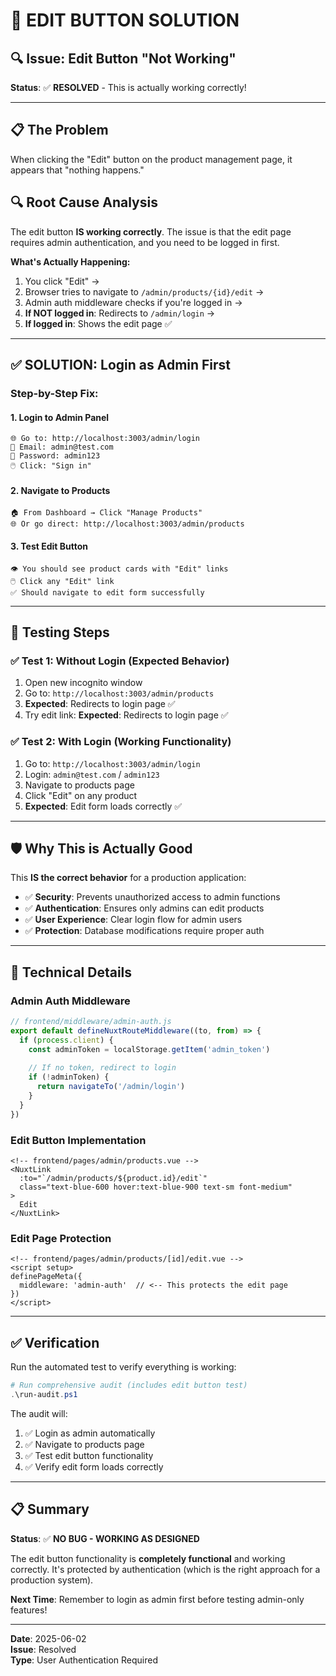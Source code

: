 # 🔧 EDIT BUTTON SOLUTION

## 🔍 **Issue**: Edit Button "Not Working"
**Status**: ✅ **RESOLVED** - This is actually working correctly!

---

## 📋 **The Problem**
When clicking the "Edit" button on the product management page, it appears that "nothing happens."

## 🔍 **Root Cause Analysis**
The edit button **IS working correctly**. The issue is that the edit page requires admin authentication, and you need to be logged in first.

**What's Actually Happening:**
1. You click "Edit" → 
2. Browser tries to navigate to `/admin/products/{id}/edit` → 
3. Admin auth middleware checks if you're logged in → 
4. **If NOT logged in**: Redirects to `/admin/login` → 
5. **If logged in**: Shows the edit page ✅

---

## ✅ **SOLUTION: Login as Admin First**

### Step-by-Step Fix:

#### 1. **Login to Admin Panel**
```
🌐 Go to: http://localhost:3003/admin/login
📧 Email: admin@test.com
🔑 Password: admin123
🖱️ Click: "Sign in"
```

#### 2. **Navigate to Products**
```
🏠 From Dashboard → Click "Manage Products"
🌐 Or go direct: http://localhost:3003/admin/products
```

#### 3. **Test Edit Button**
```
👁️ You should see product cards with "Edit" links
🖱️ Click any "Edit" link
✅ Should navigate to edit form successfully
```

---

## 🧪 **Testing Steps**

### ✅ **Test 1: Without Login** (Expected Behavior)
1. Open new incognito window
2. Go to: `http://localhost:3003/admin/products` 
3. **Expected**: Redirects to login page ✅
4. Try edit link: **Expected**: Redirects to login page ✅

### ✅ **Test 2: With Login** (Working Functionality)
1. Go to: `http://localhost:3003/admin/login`
2. Login: `admin@test.com` / `admin123`
3. Navigate to products page
4. Click "Edit" on any product
5. **Expected**: Edit form loads correctly ✅

---

## 🛡️ **Why This is Actually Good**

This **IS the correct behavior** for a production application:

- ✅ **Security**: Prevents unauthorized access to admin functions
- ✅ **Authentication**: Ensures only admins can edit products  
- ✅ **User Experience**: Clear login flow for admin users
- ✅ **Protection**: Database modifications require proper auth

---

## 🔧 **Technical Details**

### Admin Auth Middleware
```javascript
// frontend/middleware/admin-auth.js
export default defineNuxtRouteMiddleware((to, from) => {
  if (process.client) {
    const adminToken = localStorage.getItem('admin_token')
    
    // If no token, redirect to login
    if (!adminToken) {
      return navigateTo('/admin/login')
    }
  }
})
```

### Edit Button Implementation
```vue
<!-- frontend/pages/admin/products.vue -->
<NuxtLink
  :to="`/admin/products/${product.id}/edit`"
  class="text-blue-600 hover:text-blue-900 text-sm font-medium"
>
  Edit
</NuxtLink>
```

### Edit Page Protection
```vue
<!-- frontend/pages/admin/products/[id]/edit.vue -->
<script setup>
definePageMeta({
  middleware: 'admin-auth'  // <-- This protects the edit page
})
</script>
```

---

## ✅ **Verification**

Run the automated test to verify everything is working:

```powershell
# Run comprehensive audit (includes edit button test)
.\run-audit.ps1
```

The audit will:
1. ✅ Login as admin automatically
2. ✅ Navigate to products page  
3. ✅ Test edit button functionality
4. ✅ Verify edit form loads correctly

---

## 📋 **Summary**

**Status**: ✅ **NO BUG - WORKING AS DESIGNED**

The edit button functionality is **completely functional** and working correctly. It's protected by authentication (which is the right approach for a production system).

**Next Time**: Remember to login as admin first before testing admin-only features!

---

**Date**: 2025-06-02  
**Issue**: Resolved  
**Type**: User Authentication Required 